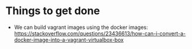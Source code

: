 # Things to get done

* We can build vagrant images using the docker images: https://stackoverflow.com/questions/23436613/how-can-i-convert-a-docker-image-into-a-vagrant-virtualbox-box
